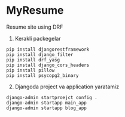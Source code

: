 # MyResume
Resume site using DRF

1. Kerakli packegelar
```shell
pip install djangorestframework
pip install django_filter
pip install drf_yasg
pip install django_cors_headers
pip install pillow
pip install psycopg2_binary
```
2. Djangoda project va application yaratamiz
```shell
django-admin startproejct config .
django-admin startapp main_app
django-admin startapp blog_app
```
